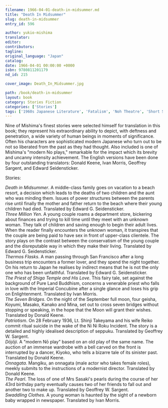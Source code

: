 ```yaml
---
filename: 1966-04-01-death-in-midsummer.md
title: "Death In Midsummer"
slug: death-in-midsummer
entry_id: 596

author: yukio-mishima
translator: 
editor: 
contributors: 
tagline: 
original_language: "Japan"
catalog: 
date: 1966-04-01 00:00:00 +0000 
isbn: 9780811201179
nd_id: 215

cover_image: Death_In_Midsummer.jpg

path: /book/death-in-midsummer
layout: book
category: Stories Fiction
categories: ['Stories']
tags: ['1960s Japanese Literature', 'Fatalism', 'Noh Theatre', 'Short Stories']
---
```

Nine of Mishima's finest stories were selected himself for translation in this book; they represent his extraordinary ability to depict, with deftness and penetration, a wide variety of human beings in moments of significance. Often his characters are sophisticated modern Japanese who turn out to be not so liberated from the past as they had thought. Also included is one of Mishima's "modern No plays," remarkable for the impact which its brevity and uncanny intensity achievement. The English versions have been done by four outstanding translators: Donald Keene, Ivan Morris, Geoffrey Sargent, and Edward Seidensticker.

Stories:

*Death in Midsummer*. A middle-class family goes on vacation to a beach resort, a decision which leads to the deaths of two children and the aunt who was minding them. Issues of power structures between the parents rise until finally the mother and father return to the beach where their young children had died. Translated by Edward G. Seidensticker.  
*Three Million Yen*. A young couple roams a department store, bickering about finances and trying to kill time until they meet with an unknown woman. They talk of children and saving enough to begin their adult lives. When the reader finally encounters the unknown woman, it transpires that the couple are being paid to have sex in front of upper-class clientele. The story plays on the contrast between the conservatism of the young couple and the disreputable way in which they make their living. Translated by Edward G. Seidensticker.  
*Thermos Flasks*. A man passing through San Francisco after a long business trip encounters a former lover, and they spend the night together. On his return to Japan he realises by indirect means that he is not the only one who has been unfaithful. Translated by Edward G. Seidensticker.  
*The Priest of Shiga Temple and His Love*. This fairy tale, set against the background of Pure Land Buddhism, concerns a venerable priest who falls in love with the Imperial Concubine after a single glance and loses his grip on Enlightenment. Translated by Ivan Morris.  
*The Seven Bridges*. On the night of the September full moon, four geisha, Koyumi, Masako, Kanako and Mina, set out to cross seven bridges without stopping or speaking, in the hope that the Moon will grant their wishes. Translated by Donald Keene.  
*Patriotism*. On 28 February 1936, Lt. Shinji Takeyama and his wife Reiko commit ritual suicide in the wake of the Ni Ni Roku Incident. The story is a detailed and highly idealised description of seppuku. Translated by Geoffrey W. Sargent.  
*Dōjōji*. A "modern Nō play" based on an old play of the same name. The auction of an immense wardrobe with a bell carved on the front is interrupted by a dancer, Kiyoko, who tells a bizarre tale of its sinister past. Translated by Donald Keene.  
*Onnagata*. Mangiku, an onnagata (male actor who takes female roles), meekly submits to the instructions of a modernist director. Translated by Donald Keene.  
*The Pearl*. The loss of one of Mrs Sasaki's pearls during the course of her 43rd birthday party eventually causes two of her friends to fall out and another two to make up. Translated by Geoffrey W. Sargent.  
*Swaddling Clothes*. A young woman is haunted by the sight of a newborn baby wrapped in newspaper. Translated by Ivan Morris.





